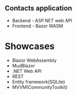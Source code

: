## Contacts application
* Backend - ASP.NET web API
* Frontend - Bazor WASM

# Showcases
* Blazor WebAssembly
* MudBlazor
* .NET Web API
* REST
* Entity framework(SQLite)
* MVVM(CommunityToolkit)
